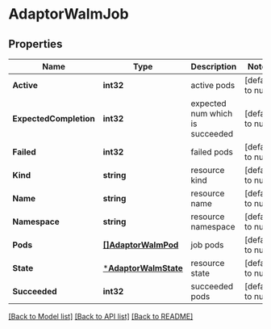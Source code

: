 # AdaptorWalmJob

## Properties
Name | Type | Description | Notes
------------ | ------------- | ------------- | -------------
**Active** | **int32** | active pods | [default to null]
**ExpectedCompletion** | **int32** | expected num which is succeeded | [default to null]
**Failed** | **int32** | failed pods | [default to null]
**Kind** | **string** | resource kind | [default to null]
**Name** | **string** | resource name | [default to null]
**Namespace** | **string** | resource namespace | [default to null]
**Pods** | [**[]AdaptorWalmPod**](adaptor.WalmPod.md) | job pods | [default to null]
**State** | [***AdaptorWalmState**](adaptor.WalmState.md) | resource state | [default to null]
**Succeeded** | **int32** | succeeded pods | [default to null]

[[Back to Model list]](../README.md#documentation-for-models) [[Back to API list]](../README.md#documentation-for-api-endpoints) [[Back to README]](../README.md)


